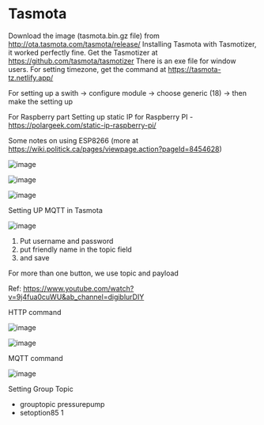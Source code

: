# Tasmota

Download the image (tasmota.bin.gz file) from http://ota.tasmota.com/tasmota/release/
Installing Tasmota with Tasmotizer, it worked perfectly fine. Get the Tasmotizer at https://github.com/tasmota/tasmotizer
There is an exe file for window users.
For setting timezone, get the command at https://tasmota-tz.netlify.app/

For setting up a swith -> configure module -> choose generic (18) -> then make the setting up

For Raspberry part
Setting up static IP for Raspberry PI - https://polargeek.com/static-ip-raspberry-pi/

Some notes on using ESP8266 (more at https://wiki.politick.ca/pages/viewpage.action?pageId=8454628)

![image](https://user-images.githubusercontent.com/16104631/200354673-5c4d0114-e3ee-41ad-9bbf-06a5f9adaa65.png)

![image](https://user-images.githubusercontent.com/16104631/200355128-d8e0e11d-7e60-405a-823a-c895de02e63e.png)


![image](https://user-images.githubusercontent.com/16104631/212595891-340ca250-fc7a-40d0-92af-64f1599359be.png)


Setting UP MQTT in Tasmota

![image](https://user-images.githubusercontent.com/16104631/213329857-0160d4da-11f7-4918-a354-ab12b696af8c.png)

1. Put username and password
2. put friendly name in the topic field
3. and save

For more than one button, we use topic and payload

Ref: https://www.youtube.com/watch?v=9j4fua0cuWU&ab_channel=digiblurDIY


HTTP command

![image](https://user-images.githubusercontent.com/16104631/218124778-e7933d13-1806-4dd3-aa21-46dab7724699.png)


![image](https://user-images.githubusercontent.com/16104631/218124942-d42926b6-a15c-4916-a4e6-4e59ef273329.png)

MQTT command

![image](https://user-images.githubusercontent.com/16104631/218125085-6450002e-d749-4a8b-9759-a7d37c5b9184.png)


Setting Group Topic
- grouptopic pressurepump
- setoption85 1

